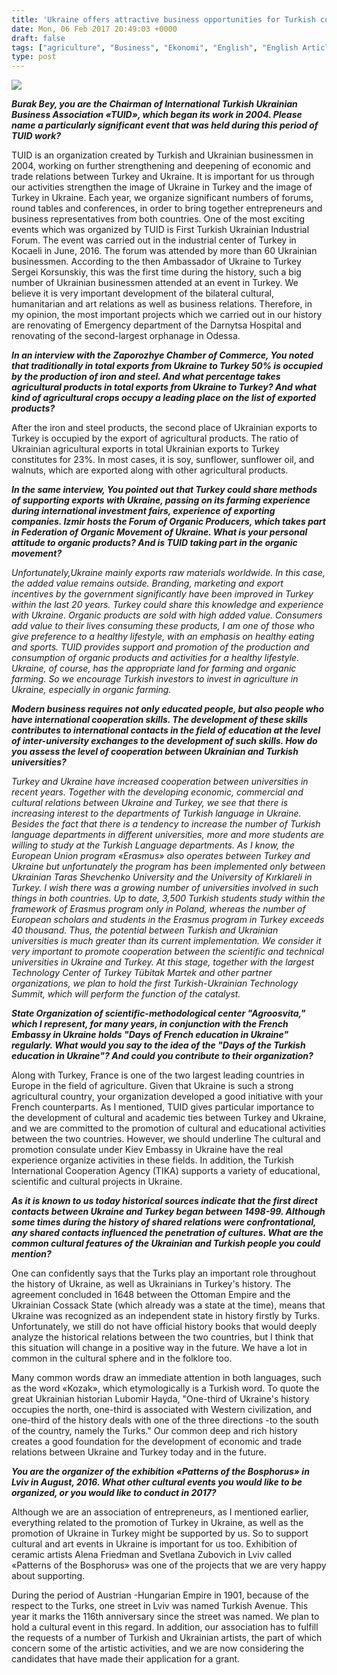 ```yaml
---
title: 'Ukraine offers attractive business opportunities for Turkish companies, interview'
date: Mon, 06 Feb 2017 20:49:03 +0000
draft: false
tags: ["agriculture", "Business", "Ekonomi", "English", "English Articles", "interview", "tarım", "TUİD", "TUİD (Türk Ukrayna İşadamları Derneği)", "Ukrainian"]
type: post
---
```


![](https://burakpehlivan.org/wp-content/uploads/2017/02/DSC_3671-001-09.54.06.jpg)




**_Burak Bey, you are the Сhairman of International Turkish Ukrainian  Business Association «TUID», which began its work in 2004. Please name a particularly significant event that was held during this period of TUID work?_**




TUID is an organization created by Turkish and Ukrainian businessmen in 2004, working on further strengthening and deepening of economic and trade relations between Turkey and Ukraine. It is important for us through our activities strengthen the image of Ukraine in Turkey and the image of Turkey in Ukraine. Each year, we organize significant numbers of forums, round tables and conferences, in order to bring together entrepreneurs and business representatives from both countries. One of the most exciting events which was organized by TUID is First Turkish Ukrainian Industrial Forum. The event was carried out in the industrial center of Turkey in Кocaeli in June, 2016. The forum was attended by more than 60 Ukrainian businessmen. According to the then Ambassador of Ukraine to Turkey Sergei Korsunskiy, this was the first time during the history, such a big number of Ukrainian businessmen attended at an event in Turkey. We believe it is very important development of the bilateral cultural, humanitarian and art relations as well as business relations. Therefore, in my opinion, the most important projects which we carried out in our history are renovating of Emergency department of the Darnytsa Hospital and renovating of the second-largest orphanage in Odessa.




**_In an interview with the Zaporozhye Chamber of Commerce, You noted that traditionally in total exports from Ukraine to Turkey 50% is occupied by the production of iron and steel. And what percentage takes agricultural products in total exports from Ukraine to Turkey? And what kind of agricultural crops occupy a leading place on the list of exported products?_**




After the iron and steel products, the second place of Ukrainian exports to Turkey is occupied by the export of agricultural products. The ratio of Ukrainian agricultural exports in total Ukrainian exports to Turkey constitutes for 23%. In most cases, it is soy, sunflower, sunflower oil, and walnuts, which are exported along with other agricultural products.




**_In the same interview, You pointed out that Turkey could share methods of supporting exports with Ukraine, passing on its farming experience during international investment fairs, experience of exporting companies. Izmir hosts the Forum of Organic Producers, which takes part in Federation of Organic Movement of Ukraine. What is your personal attitude to organic products? And is TUID taking part in the organic movement?_**




_Unfortunately,Ukraine mainly exports raw materials worldwide. In this case, the added value remains outside. Branding, marketing and export incentives by the government significantly have been improved in Turkey within the last 20 years. Turkey could share this knowledge and experience with Ukraine. Organic products are sold with high added value. Consumers add value to their lives consuming these products, I am one of those who give preference to a healthy lifestyle, with an emphasis on healthy eating and sports. TUID provides support and promotion of the production and consumption of organic products and activities for a healthy lifestyle. Ukraine, of course, has the appropriate land for farming and organic farming. So we encourage Turkish investors to invest in agriculture in Ukraine, especially in organic farming._




**_Modern business requires not only educated people, but also people who have international cooperation skills. The development of these skills contributes to international contacts in the field of education at the level of inter-university exchanges to the development of such skills. How do you assess the level of cooperation between Ukrainian and Turkish universities?_**




_Turkey and Ukraine have increased cooperation between universities in recent years. Together with the developing economic, commercial and cultural relations between Ukraine and Turkey, we see that there is increasing interest to the departments of Turkish language in Ukraine. Besides the fact that there is a tendency to increase the number of Turkish language departments in different universities, more and more students are willing to study at the Turkish Language departments. As I know, the European Union program «Erasmus» also operates between Turkey and Ukraine but unfortunately the program has been implemented only between Ukrainian Taras Shevchenko University and the University of Kırklareli in Turkey. I wish there was a growing number of universities involved in such things in both countries. Up to date, 3,500 Turkish students study within the framework of Erasmus program only in Poland, whereas the number of European scholars and students in the Erasmus program in Turkey exceeds 40 thousand. Thus, the potential between Turkish and Ukrainian universities is much greater than its current implementation. We consider it very important to promote cooperation between the scientific and technical universities in Ukraine and Turkey. At this stage, together with the largest Technology Center of Turkey Tübitak Martek and other partner organizations, we plan to hold the first Turkish-Ukrainian Technology Summit, which will perform the function of the catalyst._




**_State Organization of scientific-methodological center "Agroosvita," which I represent, for many years, in conjunction with the French Embassy in Ukraine holds "Days of French education in Ukraine" regularly. What would you say to the idea of the "Days of the Turkish education in Ukraine"? And could you contribute to their organization?_**




Along with Turkey, France is one of the two largest leading countries in Europe in the field of agriculture. Given that Ukraine is such a strong agricultural country, your organization developed a good initiative with your French counterparts. As I mentioned, TUID gives particular importance to the development of cultural and academic ties between Turkey and Ukraine, and we are committed to the promotion of cultural and educational activities between the two countries. However, we should underline The cultural and promotion consulate under Kiev Embassy in Ukraine have the real experience organize activities in these fields. In addition, the Turkish International Cooperation Agency (TIKA) supports a variety of educational, scientific and cultural projects in Ukraine.




**_As it is known to us today historical sources indicate that the first direct contacts between Ukraine and Turkey began between 1498-99. Although some times during the history of shared relations were confrontational, any shared contacts influenced the penetration of cultures. What are the common cultural features of the Ukrainian and Turkish people you could mention?_**




One can confidently says that the Turks play an important role throughout the history of Ukraine, as well as Ukrainians in Turkey's history. The agreement concluded in 1648 between the Ottoman Empire and the Ukrainian Cossack State (which already was a state at the time), means that Ukraine was recognized as an independent state in history firstly by Turks. Unfortunately, we still do not have official history books that would deeply analyze the historical relations between the two countries, but I think that this situation will change in a positive way in the future. We have a lot in common in the cultural sphere and in the folklore too.




Many common words draw an immediate attention in both languages, such as the word «Kozak», which etymologically is a Turkish word. To quote the great Ukrainian historian Lubomir Hayda, "One-third of Ukraine's history occupies the north, one-third is associated with Western civilization, and one-third of the history deals with one of the three directions -to the south of the country, namely the Turks." Our common deep and rich history creates a good foundation for the development of economic and trade relations between Ukraine and Turkey today and in the future.




**_You are the organizer of the exhibition «Patterns of the Bosphorus» in Lviv in August, 2016. What other cultural events you would like to be organized, or you would like to conduct in 2017?_**




Although we are an association of entrepreneurs, as I mentioned earlier, everything related to the promotion of Turkey in Ukraine, as well as the promotion of Ukraine in Turkey might be supported by us. So to support cultural and art events in Ukraine is important for us too. Exhibition of ceramic artists Alena Friedman and Svetlana Zubovich in Lviv called «Patterns of the Bosphorus» was one of the projects that we are very happy about supporting.




During the period of Austrian -Hungarian Empire in 1901, because of the respect to the Turks, one street in Lviv was named Turkish Avenue. This year it marks the 116th anniversary since the street was named. We plan to hold a cultural event in this regard. In addition, our association has to fulfill the requests of a number of Turkish and Ukrainian artists, the part of which concern some of the artistic activities, and we are now considering the candidates that have made their application for a grant.